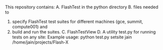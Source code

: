 This repository contains:
A. FlashTest in the python directory 
B. files needed to
   1) specify FlashTest test suites for different machines (gce, summit, compute001) and
   2) build and run the suites.
C. FlashTestView
D. A utility test.py for running tests on any site:
   Example usage: python test.py setsite jain /home/jain/projects/Flash-X
